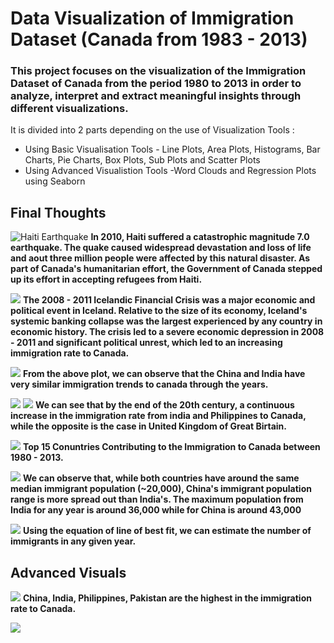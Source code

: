 
# Data Visualization of Immigration Dataset (Canada from 1983 - 2013)



### This project focuses on the visualization of the Immigration Dataset of Canada from the period 1980 to 2013 in order to analyze, interpret and extract meaningful insights through different visualizations.

It is divided into 2 parts depending on the use of Visualization Tools :

- Using Basic Visualisation Tools - Line Plots, Area Plots, Histograms, Bar Charts, Pie Charts, Box Plots, Sub Plots and Scatter Plots
- Using Advanced Visualistion Tools -Word Clouds and Regression Plots using Seaborn

## Final Thoughts
![Haiti Earthquake](Visuals/Earthquake.JPG)
**In 2010, Haiti suffered a catastrophic magnitude 7.0 earthquake. The quake caused widespread devastation and loss of life and aout three million people were affected by this natural disaster. As part of Canada's humanitarian effort, the Government of Canada stepped up its effort in accepting refugees from Haiti.**





![](Visuals/Finanical%20crisis.JPG)
**The 2008 - 2011 Icelandic Financial Crisis was a major economic and political event in Iceland. Relative to the size of its economy, Iceland's systemic banking collapse was the largest experienced by any country in economic history. The crisis led to a severe economic depression in 2008 - 2011 and significant political unrest, which led to an increasing immigration rate to Canada.**

![](Visuals/china%20VS%20india.JPG)
**From the above plot, we can observe that the China and India have very similar immigration trends to canada through the years.**

![](Visuals/top5.JPG)
![](Visuals/area%20top5.JPG)
**We can see that by the end of the 20th century, a continuous increase in the immigration rate from india and Philippines to Canada, while the opposite is the case in United Kingdom of Great Birtain.**

![](Visuals/top15.JPG)
**Top 15 Conuntries Contributing to the Immigration to Canada between 1980 - 2013.**

![](Visuals/boxplot.JPG)
**We can observe that, while both countries have around the same median immigrant population (~20,000), China's immigrant population range is more spread out than India's. The maximum population from India for any year is around 36,000 while for China is around 43,000**

![](Visuals/year%20VS%20immigrants%20nb.JPG)
**Using the equation of line of best fit, we can estimate the number of immigrants in any given year.**

## Advanced Visuals
![](Visuals/wordcloud.JPG)
**China, India, Philippines, Pakistan are the highest in the immigration rate to Canada.**

![](Visuals/regplot.JPG)


